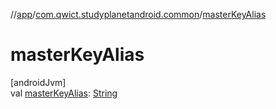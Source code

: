 //[app](../../index.md)/[com.qwict.studyplanetandroid.common](index.md)/[masterKeyAlias](master-key-alias.md)

# masterKeyAlias

[androidJvm]\
val [masterKeyAlias](master-key-alias.md): [String](https://kotlinlang.org/api/latest/jvm/stdlib/kotlin/-string/index.html)
